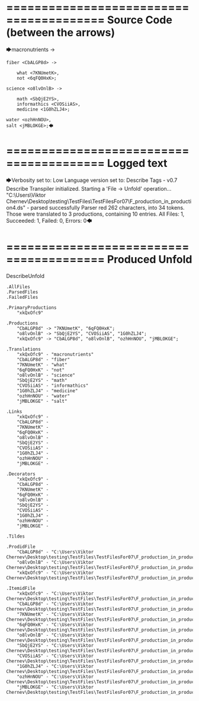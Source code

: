========================================
Source Code (between the arrows)
========================================

🡆macronutrients <xkQxOfc9> ->

    fiber <CbALGP8d> ->

        what <7KNUmetK>,
        not <6qFQ0HxK>;
	
	science <o8lvOnlB> ->
		
		math <SbQjE2YS>,
		informathics <CVOSiiAS>,
		medicine <1G0hZLJ4>;
    
    water <ozhHnNOU>,
    salt <jMBLOKGE>;🡄

========================================
Logged text
========================================

🡆Verbosity set to: Low
Language version set to: Describe Tags - v0.7
Describe Transpiler initialized.
Starting a 'File -> Unfold' operation...
"C:\Users\Viktor Chernev\Desktop\testing\TestFiles\TestFilesFor07\F_production_in_production4.ds" - parsed successfully
Parser red 262 characters, into 34 tokens.
Those were translated to 3 productions, containing 10 entries.
All Files: 1, Succeeded: 1, Failed: 0, Errors: 0🡄

========================================
Produced Unfold
========================================

DescribeUnfold

    .AllFiles
    .ParsedFiles
    .FailedFiles

    .PrimaryProductions
        "xkQxOfc9" 

    .Productions
        "CbALGP8d" -> "7KNUmetK", "6qFQ0HxK";
        "o8lvOnlB" -> "SbQjE2YS", "CVOSiiAS", "1G0hZLJ4";
        "xkQxOfc9" -> "CbALGP8d", "o8lvOnlB", "ozhHnNOU", "jMBLOKGE";

    .Translations
        "xkQxOfc9" - "macronutrients"
        "CbALGP8d" - "fiber"
        "7KNUmetK" - "what"
        "6qFQ0HxK" - "not"
        "o8lvOnlB" - "science"
        "SbQjE2YS" - "math"
        "CVOSiiAS" - "informathics"
        "1G0hZLJ4" - "medicine"
        "ozhHnNOU" - "water"
        "jMBLOKGE" - "salt"

    .Links
        "xkQxOfc9" - 
        "CbALGP8d" - 
        "7KNUmetK" - 
        "6qFQ0HxK" - 
        "o8lvOnlB" - 
        "SbQjE2YS" - 
        "CVOSiiAS" - 
        "1G0hZLJ4" - 
        "ozhHnNOU" - 
        "jMBLOKGE" - 

    .Decorators
        "xkQxOfc9" - 
        "CbALGP8d" - 
        "7KNUmetK" - 
        "6qFQ0HxK" - 
        "o8lvOnlB" - 
        "SbQjE2YS" - 
        "CVOSiiAS" - 
        "1G0hZLJ4" - 
        "ozhHnNOU" - 
        "jMBLOKGE" - 

    .Tildes

    .ProdidFile
        "CbALGP8d" - "C:\Users\Viktor Chernev\Desktop\testing\TestFiles\TestFilesFor07\F_production_in_production4.ds"
        "o8lvOnlB" - "C:\Users\Viktor Chernev\Desktop\testing\TestFiles\TestFilesFor07\F_production_in_production4.ds"
        "xkQxOfc9" - "C:\Users\Viktor Chernev\Desktop\testing\TestFiles\TestFilesFor07\F_production_in_production4.ds"

    .ItemidFile
        "xkQxOfc9" - "C:\Users\Viktor Chernev\Desktop\testing\TestFiles\TestFilesFor07\F_production_in_production4.ds"
        "CbALGP8d" - "C:\Users\Viktor Chernev\Desktop\testing\TestFiles\TestFilesFor07\F_production_in_production4.ds"
        "7KNUmetK" - "C:\Users\Viktor Chernev\Desktop\testing\TestFiles\TestFilesFor07\F_production_in_production4.ds"
        "6qFQ0HxK" - "C:\Users\Viktor Chernev\Desktop\testing\TestFiles\TestFilesFor07\F_production_in_production4.ds"
        "o8lvOnlB" - "C:\Users\Viktor Chernev\Desktop\testing\TestFiles\TestFilesFor07\F_production_in_production4.ds"
        "SbQjE2YS" - "C:\Users\Viktor Chernev\Desktop\testing\TestFiles\TestFilesFor07\F_production_in_production4.ds"
        "CVOSiiAS" - "C:\Users\Viktor Chernev\Desktop\testing\TestFiles\TestFilesFor07\F_production_in_production4.ds"
        "1G0hZLJ4" - "C:\Users\Viktor Chernev\Desktop\testing\TestFiles\TestFilesFor07\F_production_in_production4.ds"
        "ozhHnNOU" - "C:\Users\Viktor Chernev\Desktop\testing\TestFiles\TestFilesFor07\F_production_in_production4.ds"
        "jMBLOKGE" - "C:\Users\Viktor Chernev\Desktop\testing\TestFiles\TestFilesFor07\F_production_in_production4.ds"

